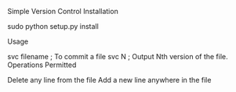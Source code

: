 Simple Version Control
Installation

sudo python setup.py install

Usage

svc filename   ; To commit a file
svc N          ; Output Nth version of the file.
Operations Permitted


Delete any line from the file
Add a new line anywhere in the file
